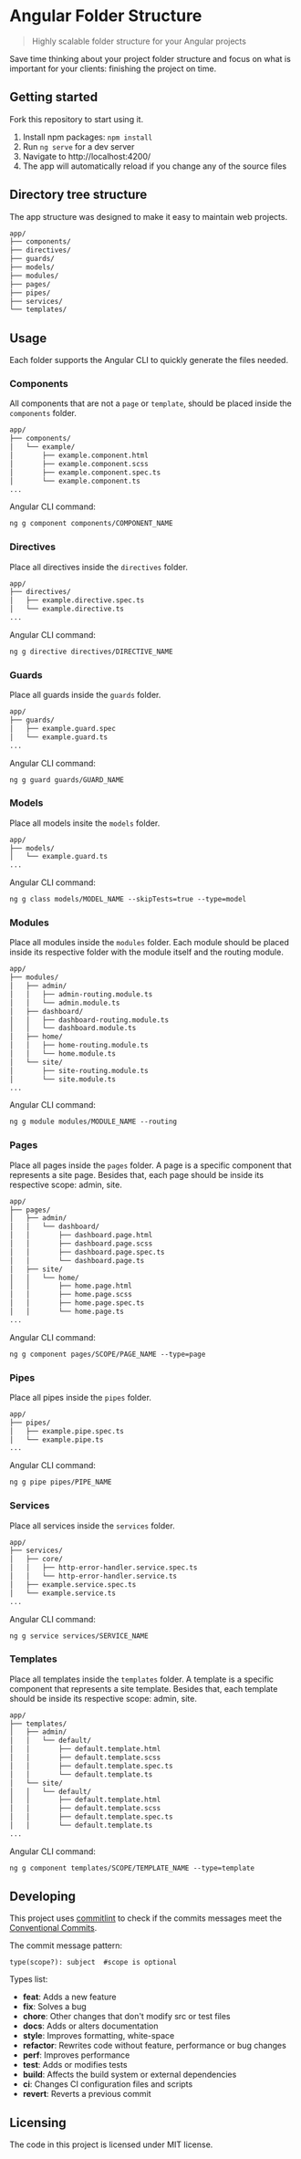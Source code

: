 # Angular Folder Structure
> Highly scalable folder structure for your Angular projects

Save time thinking about your project folder structure and focus on what is important for your clients: finishing the project on time.

## Getting started

Fork this repository to start using it.

1. Install npm packages: ```npm install```
2. Run ```ng serve``` for a dev server
3. Navigate to http://localhost:4200/
4. The app will automatically reload if you change any of the source files

## Directory tree structure

The app structure was designed to make it easy to maintain web projects.

```markdown
app/
├── components/
├── directives/
├── guards/
├── models/
├── modules/
├── pages/
├── pipes/
├── services/
└── templates/
```

## Usage

Each folder supports the Angular CLI to quickly generate the files needed.

### Components

All components that are not a `page` or `template`, should be placed inside the `components` folder.

```markdown
app/
├── components/
│   └── example/
│       ├── example.component.html
│       ├── example.component.scss
│       ├── example.component.spec.ts
│       └── example.component.ts
...
```

Angular CLI command:

```markdown
ng g component components/COMPONENT_NAME
```

### Directives

Place all directives inside the `directives` folder.

```markdown
app/
├── directives/
│   ├── example.directive.spec.ts
│   └── example.directive.ts
...
```

Angular CLI command:

```markdown
ng g directive directives/DIRECTIVE_NAME
```

### Guards

Place all guards inside the `guards` folder.

```markdown
app/
├── guards/
│   ├── example.guard.spec
│   └── example.guard.ts
...
```

Angular CLI command:

```markdown
ng g guard guards/GUARD_NAME
```

### Models

Place all models insite the `models` folder.

```markdown
app/
├── models/
│   └── example.guard.ts
...
```

Angular CLI command:

```markdown
ng g class models/MODEL_NAME --skipTests=true --type=model
```

### Modules

Place all modules inside the `modules` folder. Each module should be placed inside its respective folder with the module itself and the routing module.

```markdown
app/
├── modules/
│   ├── admin/
│   │   ├── admin-routing.module.ts
│   │   └── admin.module.ts
│   ├── dashboard/
│   │   ├── dashboard-routing.module.ts
│   │   └── dashboard.module.ts
│   ├── home/
│   │   ├── home-routing.module.ts
│   │   └── home.module.ts
│   └── site/
│       ├── site-routing.module.ts
│       └── site.module.ts
...
```

Angular CLI command:

```markdown
ng g module modules/MODULE_NAME --routing
```

### Pages

Place all pages inside the `pages` folder. A page is a specific component that represents a site page. Besides that, each page should be inside its respective scope: admin, site.

```markdown
app/
├── pages/
│   ├── admin/
│   │   └── dashboard/
│   │       ├── dashboard.page.html
│   │       ├── dashboard.page.scss
│   │       ├── dashboard.page.spec.ts
│   │       └── dashboard.page.ts
│   ├── site/
│   │   └── home/
│   │       ├── home.page.html
│   │       ├── home.page.scss
│   │       ├── home.page.spec.ts
│   │       └── home.page.ts
...
```

Angular CLI command:

```markdown
ng g component pages/SCOPE/PAGE_NAME --type=page
```

### Pipes

Place all pipes inside the `pipes` folder.

```markdown
app/
├── pipes/
│   ├── example.pipe.spec.ts
│   └── example.pipe.ts
...
```

Angular CLI command:

```markdown
ng g pipe pipes/PIPE_NAME
```

### Services

Place all services inside the `services` folder.

```markdown
app/
├── services/
│   ├── core/
│   │   ├── http-error-handler.service.spec.ts
│   │   └── http-error-handler.service.ts
│   ├── example.service.spec.ts
│   └── example.service.ts
...
```

Angular CLI command:

```markdown
ng g service services/SERVICE_NAME
```

### Templates

Place all templates inside the `templates` folder. A template is a specific component that represents a site template. Besides that, each template should be inside its respective scope: admin, site.

```markdown
app/
├── templates/
│   ├── admin/
│   │   └── default/
│   │       ├── default.template.html
│   │       ├── default.template.scss
│   │       ├── default.template.spec.ts
│   │       └── default.template.ts
│   └── site/
│   │   └── default/
│   │       ├── default.template.html
│   │       ├── default.template.scss
│   │       ├── default.template.spec.ts
│   │       └── default.template.ts
...
```

Angular CLI command:

```markdown
ng g component templates/SCOPE/TEMPLATE_NAME --type=template
```

## Developing

This project uses [commitlint](https://github.com/conventional-changelog/commitlint) to check if the commits messages meet the [Conventional Commits](https://www.conventionalcommits.org/en/v1.0.0/).

The commit message pattern:

```
type(scope?): subject  #scope is optional
```

Types list:

* **feat**:  Adds a new feature
* **fix**: Solves a bug
* **chore**: Other changes that don't modify src or test files
* **docs**: Adds or alters documentation
* **style**: Improves formatting, white-space
* **refactor**: Rewrites code without feature, performance or bug changes
* **perf**: Improves performance
* **test**: Adds or modifies tests
* **build**: Affects the build system or external dependencies
* **ci**: Changes CI configuration files and scripts
* **revert**: Reverts a previous commit

## Licensing

The code in this project is licensed under MIT license.
